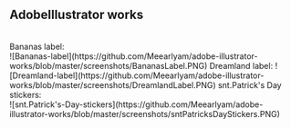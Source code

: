 ## AdobeIllustrator works
<br />
Bananas label:<br />
![Bananas-label](https://github.com/Meearlyam/adobe-illustrator-works/blob/master/screenshots/BananasLabel.PNG)
Dreamland label:<be />
![Dreamland-label](https://github.com/Meearlyam/adobe-illustrator-works/blob/master/screenshots/DreamlandLabel.PNG)
snt.Patrick's Day stickers:<br />
![snt.Patrick's-Day-stickers](https://github.com/Meearlyam/adobe-illustrator-works/blob/master/screenshots/sntPatricksDayStickers.PNG)
